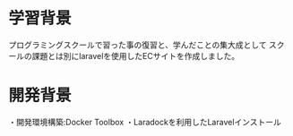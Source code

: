 # 学習背景
 プログラミングスクールで習った事の復習と、学んだことの集大成として
 スクールの課題とは別にlaravelを使用したECサイトを作成しました。

# 開発背景
・開発環境構築:Docker Toolbox
・Laradockを利用したLaravelインストール
